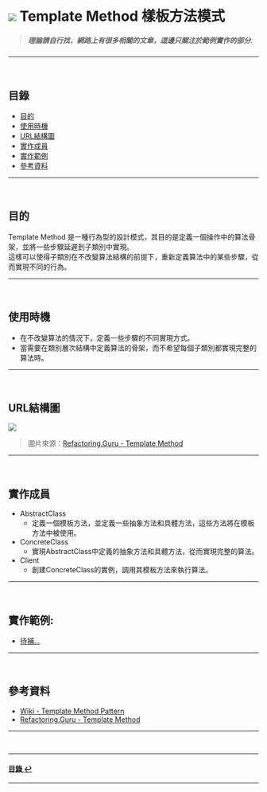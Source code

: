# ![](https://drive.google.com/uc?id=10INx5_pkhMcYRdx_OO4rXNXxcsvPtBYq) Template Method 樣板方法模式   
> ##### 理論請自行找，網路上有很多相關的文章，這邊只關注於範例實作的部分.

---
<br>

<!--ts-->
## 目錄
* [目的](#目的)
* [使用時機](#使用時機)
* [URL結構圖](#url結構圖)
* [實作成員](#實作成員)
* [實作範例](#實作範例)
* [參考資料](#參考資料)
<!--te-->

---
<br>

## 目的
Template Method 是一種行為型的設計模式，其目的是定義一個操作中的算法骨架，並將一些步驟延遲到子類別中實現。<br>
這樣可以使得子類別在不改變算法結構的前提下，重新定義算法中的某些步驟，從而實現不同的行為。

---
<br>

## 使用時機
- 在不改變算法的情況下，定義一些步驟的不同實現方式。
- 當需要在類別層次結構中定義算法的骨架，而不希望每個子類別都實現完整的算法時。

---
<br>

## URL結構圖
![](https://drive.google.com/uc?id=1hhNrRQQKxpAcuWmNGg0iIbYLvg8p-MPm)
> 圖片來源：[Refactoring.Guru - Template Method](https://refactoring.guru/design-patterns/template-method)

---
<br>

## 實作成員
* AbstractClass
  * 定義一個模板方法，並定義一些抽象方法和具體方法，這些方法將在模板方法中被使用。
* ConcreteClass
  * 實現AbstractClass中定義的抽象方法和具體方法，從而實現完整的算法。
* Client
  * 創建ConcreteClass的實例，調用其模板方法來執行算法。

---
<br>

## 實作範例:
- [待補...]() 

---
<br>

## 參考資料
* [Wiki - Template Method Pattern](https://en.wikipedia.org/wiki/Template_method_pattern) <br>
* [Refactoring.Guru - Template Method](https://refactoring.guru/design-patterns/template-method) <br>

---
<br>

---
<!--ts-->
#### [目錄 ↩](#目錄)
<!--te-->
---
